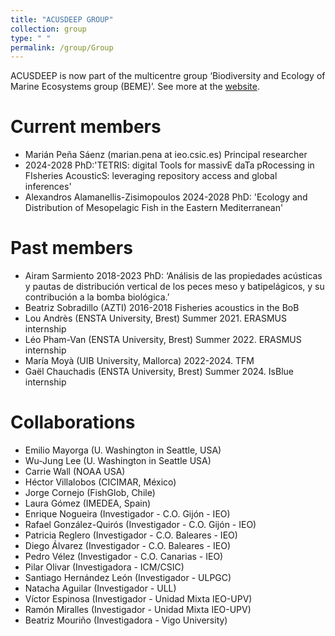```yaml
---
title: "ACUSDEEP GROUP"
collection: group
type: " "
permalink: /group/Group
---
```

ACUSDEEP is now part of the multicentre group ‘Biodiversity and Ecology of Marine Ecosystems group (BEME)’. See more at the [website](https://bemegroup.github.io/BEME/).

# Current members

* Marián Peña Sáenz  (marian.pena at ieo.csic.es) Principal researcher
* 2024-2028 PhD:'TETRIS: digital Tools for massivE daTa pRocessing in FIsheries AcousticS: leveraging repository access and global inferences'
* Alexandros Alamanellis-Zisimopoulos 2024-2028 PhD: 'Ecology and Distribution of Mesopelagic Fish in the Eastern Mediterranean'

  
# Past members
* Airam Sarmiento 2018-2023 PhD: ‘Análisis de las propiedades acústicas y pautas de distribución vertical de los peces meso y batipelágicos, y su contribución a la bomba biológica.’
* Beatriz Sobradillo (AZTI) 2016-2018 Fisheries acoustics in the BoB
* Lou Andrès (ENSTA University, Brest) Summer 2021. ERASMUS internship
* Léo Pham-Van (ENSTA University, Brest) Summer 2022. ERASMUS internship
* María Moyà (UIB University, Mallorca) 2022-2024. TFM
* Gaël Chauchadis (ENSTA University, Brest) Summer 2024. IsBlue internship

  
# Collaborations

  * Emilio Mayorga (U. Washington in Seattle, USA)
  * Wu-Jung Lee (U. Washington in Seattle USA)
  * Carrie Wall (NOAA USA)
  * Héctor Villalobos (CICIMAR, México)
  * Jorge Cornejo (FishGlob, Chile)
  * Laura Gómez (IMEDEA, Spain)
  * Enrique Nogueira (Investigador - C.O. Gijón - IEO)
  * Rafael González-Quirós (Investigador - C.O. Gijón - IEO)
  * Patricia Reglero (Investigador - C.O. Baleares - IEO)
  * Diego Álvarez (Investigador - C.O. Baleares - IEO)
  * Pedro Vélez (Investigador - C.O. Canarias - IEO)
  * Pilar Olivar (Investigadora - ICM/CSIC)
  * Santiago Hernández León (Investigador - ULPGC)
  * Natacha Aguilar (Investigador - ULL)
  * Víctor Espinosa (Investigador - Unidad Mixta IEO-UPV)
  * Ramón Miralles (Investigador - Unidad Mixta IEO-UPV)
  * Beatriz Mouriño (Investigadora - Vigo University)


  
